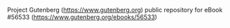 Project Gutenberg (https://www.gutenberg.org) public repository for
eBook #56533 (https://www.gutenberg.org/ebooks/56533)
